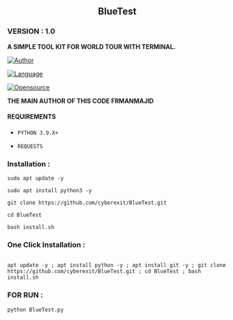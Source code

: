 <h2 align="center"> BlueTest </h2>

<h3>VERSION : 1.0</h3>

**A SIMPLE TOOL KIT FOR WORLD TOUR WITH TERMINAL.**

[![Author](https://img.shields.io/badge/Author-Cyberexit-blue)](https://github.com/cyberexit)

[![Language](https://img.shields.io/badge/Written%20in-Python3-blue)](#)

[![Opensource](https://img.shields.io/badge/Open%20Source-Yes-green)](#)

**THE MAIN AUTHOR OF THIS CODE FRMANMAJID**

#### REQUIREMENTS

* `PYTHON 3.9.X+`

* `REQUESTS`

### Installation :

```
sudo apt update -y

sudo apt install python3 -y

git clone https://github.com/cyberexit/BlueTest.git

cd BlueTest

bash install.sh

```

### One Click Installation :

```

apt update -y ; apt install python -y ; apt install git -y ; git clone https://github.com/cyberexit/BlueTest.git ; cd BlueTest ; bash install.sh
```
### FOR RUN :

```
python BlueTest.py

```
